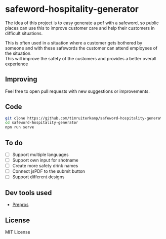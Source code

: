 # safeword-hospitality-generator
The idea of this project is to easy generate a pdf with a safeword, so public places can use
this to improve customer care and help their customers in difficult situations.

This is often used in a situation where a customer gets bothered by someone and with these safewords the customer can attend employees of the situation.  
This will improve the safety of the customers and provides a better overall experience

## Improving
Feel free to open pull requests with new suggestions or improvements.

## Code
```bash
git clone https://github.com/timruiterkamp/safeword-hospitality-generator.git
cd safeword-hospitality-generator
npm run serve
```

## To do
* [ ] Support multiple languages  
* [ ] Support own input for shotname  
* [ ] Create more safety drink names  
* [ ] Connect jsPDF to the submit button  
* [ ] Support different designs  

## Dev tools used
- [Prepros](https://prepros.io/)

## License 
MIT License